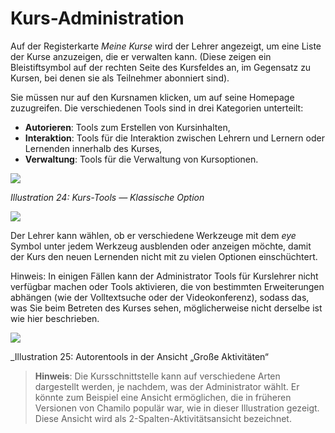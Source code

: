 # Kurs-Administration

Auf der Registerkarte _Meine Kurse_ wird der Lehrer angezeigt, um eine Liste der Kurse anzuzeigen, die er verwalten kann. \(Diese zeigen ein Bleistiftsymbol auf der rechten Seite des Kursfeldes an, im Gegensatz zu Kursen, bei denen sie als Teilnehmer abonniert sind\).

Sie müssen nur auf den Kursnamen klicken, um auf seine Homepage zuzugreifen. Die verschiedenen Tools sind in drei Kategorien unterteilt:

* **Autorieren**: Tools zum Erstellen von Kursinhalten,
* **Interaktion**: Tools für die Interaktion zwischen Lehrern und Lernern oder Lernenden innerhalb des Kurses,
* **Verwaltung**: Tools für die Verwaltung von Kursoptionen.

![](../.gitbook/assets/images26%20%283%29.png)

_Illustration 24: Kurs-Tools — Klassische Option_

![](../.gitbook/assets/graphics79.png)

Der Lehrer kann wählen, ob er verschiedene Werkzeuge mit dem _eye_ Symbol unter jedem Werkzeug ausblenden oder anzeigen möchte, damit der Kurs den neuen Lernenden nicht mit zu vielen Optionen einschüchtert.

Hinweis: In einigen Fällen kann der Administrator Tools für Kurslehrer nicht verfügbar machen oder Tools aktivieren, die von bestimmten Erweiterungen abhängen \(wie der Volltextsuche oder der Videokonferenz\), sodass das, was Sie beim Betreten des Kurses sehen, möglicherweise nicht derselbe ist wie hier beschrieben.

![](../.gitbook/assets/images27%20%283%29.png)

\_Illustration 25: Autorentools in der Ansicht „Große Aktivitäten“

> **Hinweis**: Die Kursschnittstelle kann auf verschiedene Arten dargestellt werden, je nachdem, was der Administrator wählt. Er könnte zum Beispiel eine Ansicht ermöglichen, die in früheren Versionen von Chamilo populär war, wie in dieser Illustration gezeigt. Diese Ansicht wird als 2-Spalten-Aktivitätsansicht bezeichnet.


